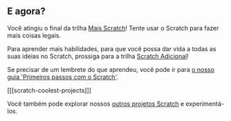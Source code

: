 ## E agora?

Você atingiu o final da trilha [Mais Scratch](https://projects.raspberrypi.org/en/pathways/more-scratch)! Tente usar o Scratch para fazer mais coisas legais.

Para aprender mais habilidades, para que você possa dar vida a todas as suas ideias no Scratch, prossiga para a trilha [Scratch Adicional](https://projects.raspberrypi.org/en/pathways/further-scratch)!

Se precisar de um lembrete do que aprendeu, você pode ir para [o nosso guia 'Primeiros passos com o Scratch'](https://projects.raspberrypi.org/en/projects/getting-started-scratch).

[[[scratch-coolest-projects]]]

Você também pode explorar nossos [outros projetos Scratch](https://projects.raspberrypi.org/en/projects?software%5B%5D=scratch&curriculum%5B%5D=%201) e experimentá-los.

